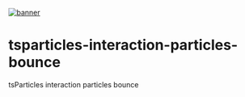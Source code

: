 [![banner](https://particles.js.org/images/banner2.png)](https://particles.js.org)

# tsparticles-interaction-particles-bounce

tsParticles interaction particles bounce
